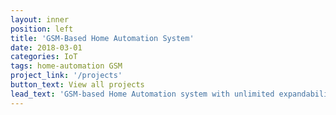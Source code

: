 ```yaml
---
layout: inner
position: left
title: 'GSM-Based Home Automation System'
date: 2018-03-01
categories: IoT
tags: home-automation GSM
project_link: '/projects'
button_text: View all projects
lead_text: 'GSM-based Home Automation system with unlimited expandability for a wide range of device choices, controlled using a mobile phone with or without an internet connection. This project was tested using Proteus and Implemented on a stripped down version of Arduino using Atmega328P. Sim900D module was used as GSM Module.'
---
```


